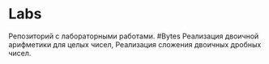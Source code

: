 # Labs
Репозиторий с лабораторными работами.
#Bytes
Реализация двоичной арифметики для целых чисел,
Реализация сложения двоичных дробных чисел.
